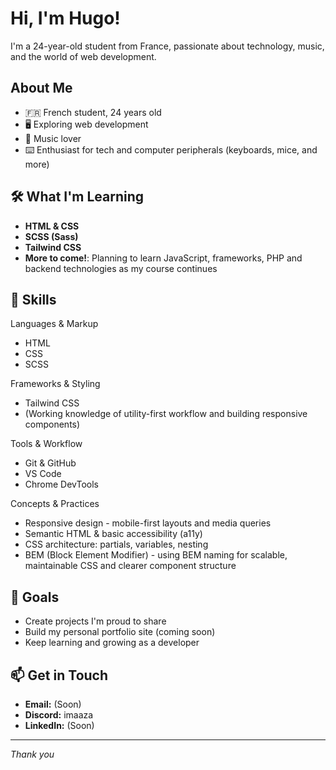 # Hi, I'm Hugo!

I'm a 24-year-old student from France, passionate about technology, music, and the world of web development.  

## About Me

- 🇫🇷 French student, 24 years old
- 🖥️ Exploring web development
- 🎵 Music lover
- ⌨️ Enthusiast for tech and computer peripherals (keyboards, mice, and more)

## 🛠️ What I'm Learning

- **HTML & CSS**
- **SCSS (Sass)**
- **Tailwind CSS**
- **More to come!**: Planning to learn JavaScript, frameworks, PHP and backend technologies as my course continues

## 🧰 Skills

Languages & Markup
- HTML
- CSS
- SCSS

Frameworks & Styling
- Tailwind CSS
- (Working knowledge of utility-first workflow and building responsive components)

Tools & Workflow
- Git & GitHub
- VS Code
- Chrome DevTools

Concepts & Practices
- Responsive design - mobile-first layouts and media queries
- Semantic HTML & basic accessibility (a11y)
- CSS architecture: partials, variables, nesting
- BEM (Block Element Modifier) - using BEM naming for scalable, maintainable CSS and clearer component structure

## 🚀 Goals

- Create projects I'm proud to share
- Build my personal portfolio site (coming soon)
- Keep learning and growing as a developer

## 📫 Get in Touch

- **Email:** (Soon)
- **Discord:** imaaza
- **LinkedIn:** (Soon)

---

*Thank you*
